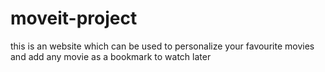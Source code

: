 # moveit-project
this is an website which can be used to personalize your favourite movies and add any movie as a bookmark to watch later
